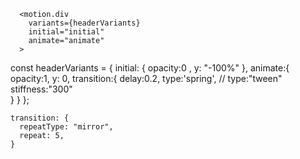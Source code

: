       <motion.div
        variants={headerVariants}
        initial="initial"
        animate="animate"
      >


const headerVariants = {
  initial: {
    opacity:0 ,
    y: "-100%"
  },
  animate:{
    opacity:1,
    y: 0,
    transition:{
      delay:0.2,
      type:'spring',     // type:"tween"
      stiffness:"300"   
    }
  }
};


    transition: {
      repeatType: "mirror",
      repeat: 5,
    }


    